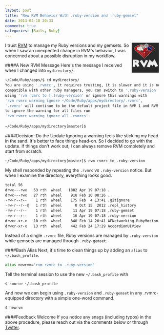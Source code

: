 ```yaml
---
layout: post
title: "New RVM Behavior With .ruby-version and .ruby-gemset"
date: 2013-04-18 20:33
comments: true
categories: [Rails, Ruby]
---
```

<a href="/blog/2013/04/18/new-rvm-behavior-ruby-version-ruby-gemset/"><img src="/images/rvm.png" height="98" width="89" align="right" alt="RVM .ruby-version .ruby-gemset" title="RVM .ruby-version .ruby-gemset"></a>
I trust [RVM](http://rvm.io) to manage my Ruby versions and my gemsets. So when I saw an unexpected change in RVM's behavior, I was concerned about a possible disruption in my workflow. 

<!--more-->

####A New RVM Message
Here's the message I received when I changed into `mydirectory/`: 

```bash
~/Code/Ruby/apps/$ cd mydirectory/
You are using '.rvmrc', it requires trusting, it is slower and it is not
compatible with other ruby managers, you can switch to '.ruby-version'
using 'rvm rvmrc to [.]ruby-version' or ignore this warnings with 
'rvm rvmrc warning ignore ~/Code/Ruby/apps/mydirectory/.rvmrc', 
'.rvmrc' will continue to be the default project file in RVM 1 and RVM 2,
to ignore the warning for all files run 
'rvm rvmrc warning ignore all .rvmrcs'.

~/Code/Ruby/apps/mydirectory[master]$
```

####Decision: Do the Update
Ignoring a warning feels like sticking my head in the sand. It's better to face things head-on. So I decided to go with the update. If things don't work out, I can always remove RVM completely and start from scratch.

```bash
~/Code/Ruby/apps/mydirectory[master]$ rvm rvmrc to .ruby-version

```
My shell responded by repeating the `.rvmrc` vs `.ruby-version` notice. But when I examine the directory, everything looks good.
```bash
total 56
drwx---rwx   53 rth  wheel   1802 Apr 19 07:18 .
drwx---rwx   27 rth  wheel    918 Feb 10 08:26 ..
-rw-r--r--    1 rth  wheel    175 Feb  4 13:41 .gitignore
-rw-r--r--@   1 rth  wheel      0 Oct 15  2012 .repl_history
-rw-r--r--    1 rth  wheel     11 Apr 19 07:18 .ruby-gemset
-rw-r--r--    1 rth  wheel     16 Apr 19 07:18 .ruby-version
drwxr-xr-x   10 rth  wheel    340 Feb 14 20:41 AFNetworking-RubyMotion-Example
drwxr-xr-x   13 rth  wheel    442 Feb 24 17:29 AccordionUIView
```

Instead of a single `.rvmrc` file, Ruby versions are managed by
`.ruby-version` while gemsets are managed through `.ruby-gemset`.

####Bash Alias
Next, it's time to clean things up by adding an `alias` to
`~/.bash_profile`.
```bash
alias newrvm="rvm rvmrc to .ruby-version"
```

Tell the terminal session to use the new `~/.bash_profile` with
```bash
$ source ~/.bash_profile
```

And now we can begin using `.ruby-version` and `.ruby-gemset` in any .rvmrc-equipped directory with a simple one-word command.
```bash
$ newrvm
```

####Feedback Welcome
If you notice any snags (including typos) in the above procedure, please reach out via the comments below or through [Twitter](http://twitter.com/rayhightower).



